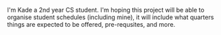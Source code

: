 I'm Kade a 2nd year CS student. I'm hoping this project will be able to organise student schedules (including mine), it will include what quarters things are expected to be offered, pre-requsites, and more.
